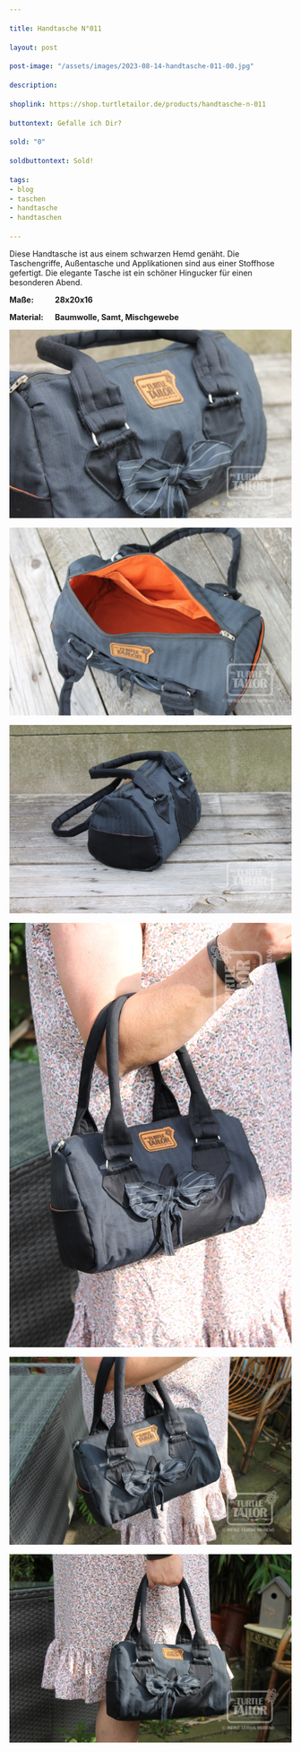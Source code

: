 ```yaml
---

title: Handtasche N°011

layout: post

post-image: "/assets/images/2023-08-14-handtasche-011-00.jpg"

description:

shoplink: https://shop.turtletailor.de/products/handtasche-n-011

buttontext: Gefalle ich Dir?

sold: "0"

soldbuttontext: Sold!

tags:
- blog
- taschen
- handtasche
- handtaschen

---
```

Diese Handtasche ist aus einem schwarzen Hemd genäht. Die Taschengriffe, Außentasche und Applikationen sind aus einer Stoffhose gefertigt. Die elegante Tasche ist ein schöner Hingucker für einen besonderen Abend.




**Maße: &emsp; &emsp; 28x20x16**

**Material: &emsp; Baumwolle, Samt, Mischgewebe**

![Handtasche_01](/assets/images/2023-08-14-handtasche-011-01.jpg)<br>

![Handtasche_02](/assets/images/2023-08-14-handtasche-011-02.jpg)<br>

![Handtasche_03](/assets/images/2023-08-14-handtasche-011-03.jpg)<br>

![Handtasche_04](/assets/images/2023-08-14-handtasche-011-04.jpg)<br>

![Handtasche_05](/assets/images/2023-08-14-handtasche-011-05.jpg)<br>

![Handtasche_06](/assets/images/2023-08-14-handtasche-011-06.jpg)
